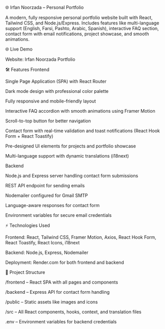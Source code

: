 🌐 Irfan Noorzada – Personal Portfolio

A modern, fully responsive personal portfolio website built with React, Tailwind CSS, and Node.js/Express.
Includes features like multi-language support (English, Farsi, Pashto, Arabic, Spanish), interactive FAQ section, contact form with email notifications, project showcase, and smooth animations.

🌐 Live Demo

Website: Irfan Noorzada Portfolio

🛠 Features
Frontend

Single Page Application (SPA) with React Router

Dark mode design with professional color palette

Fully responsive and mobile-friendly layout

Interactive FAQ accordion with smooth animations using Framer Motion

Scroll-to-top button for better navigation

Contact form with real-time validation and toast notifications (React Hook Form + React Toastify)

Pre-designed UI elements for projects and portfolio showcase

Multi-language support with dynamic translations (i18next)

Backend

Node.js and Express server handling contact form submissions

REST API endpoint for sending emails

Nodemailer configured for Gmail SMTP

Language-aware responses for contact form

Environment variables for secure email credentials

⚡ Technologies Used

Frontend: React, Tailwind CSS, Framer Motion, Axios, React Hook Form, React Toastify, React Icons, i18next

Backend: Node.js, Express, Nodemailer

Deployment: Render.com for both frontend and backend

📁 Project Structure

/frontend – React SPA with all pages and components

/backend – Express API for contact form handling

/public – Static assets like images and icons

/src – All React components, hooks, context, and translation files

.env – Environment variables for backend credentials
